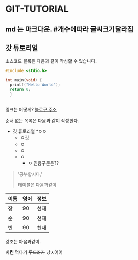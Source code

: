# GIT-TUTORIAL
## md 는 마크다운. #개수에따라 글씨크기달라짐

## 갓 튜토리얼
소스코드 블록은 다음과 같이 작성할 수 있습니다.

```c
#Include <stdio.h>

int main(void) {
  printf("Hello World");
  return 0;
  }
  

```

링크는 어떻게?
[블로구 주소](wwww.naver.com)

순서 없는 목록은 다음과 같이 작성한다.

* 깃 튜토리얼
  *ㅇㅇ
  * ㅇ깃
  * ㅇ
  * ㅇ
  * ㅇ
    * ㅇ
  인용구문은??

> '공부합시다,'
>
> 테이블은 다음과같이

이름|영어|정보
---|---|---
장|90|천재
순|90|천재
빈|90|천재

강조는 아음과같이.

**치킨** 먹다가 ~~두드러기~~ 났ㅅ어어
